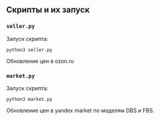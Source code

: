 ## Скрипты и их запуск
### `seller.py`
Запуск скрипта:
```
python3 seller.py
```
Обновление цен в ozon.ru
### `market.py`
Запуск скрипта:
```
python3 market.py
```
Обновление цен в yandex market по моделям DBS и FBS.
